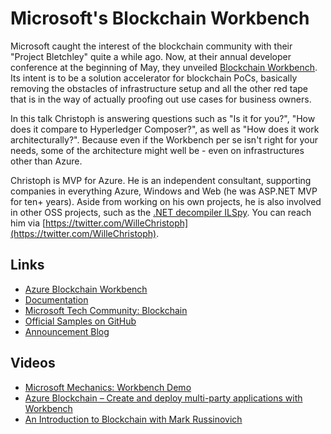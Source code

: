 # Microsoft's Blockchain Workbench

Microsoft caught the interest of the blockchain community with their "Project Bletchley" quite a while ago. Now, at their annual 
developer conference at the beginning of May, they unveiled [Blockchain Workbench](http://aka.ms/abcworkbench). Its intent is to be a solution accelerator for 
blockchain PoCs, basically removing the obstacles of infrastructure setup and all the other red tape that is in the way of 
actually proofing out use cases for business owners.

In this talk Christoph is answering questions such as "Is it for you?", "How does it compare to Hyperledger Composer?", as well 
as "How does it work architecturally?". Because even if the Workbench per se isn't right for your needs, some of the architecture 
might well be - even on infrastructures other than Azure.

Christoph is MVP for Azure. He is an independent consultant, supporting companies in everything Azure, Windows and Web 
(he was ASP.NET MVP for ten+ years). Aside from working on his own projects, he is also involved in other OSS projects, such as the 
[.NET decompiler ILSpy](https://github.com/icsharpcode/ILSpy). You can reach him via [https://twitter.com/WilleChristoph](https://twitter.com/WilleChristoph).

## Links

* [Azure Blockchain Workbench](http://aka.ms/abcworkbench) 
* [Documentation](http://aka.ms/workbenchdocs) 
* [Microsoft Tech Community: Blockchain](https://techcommunity.microsoft.com/t5/Blockchain/bd-p/AzureBlockchain) 
* [Official Samples on GitHub](https://github.com/Azure-Samples/blockchain/) 
* [Announcement Blog](https://aka.ms/workbenchblog) 


## Videos

* [Microsoft Mechanics: Workbench Demo](https://aka.ms/workbenchdemo) 
* [Azure Blockchain – Create and deploy multi-party applications with Workbench](https://channel9.msdn.com/Events/Build/2018/BRK2104) 
* [An Introduction to Blockchain with Mark Russinovich](https://channel9.msdn.com/events/Build/2018/BRK2507) 
